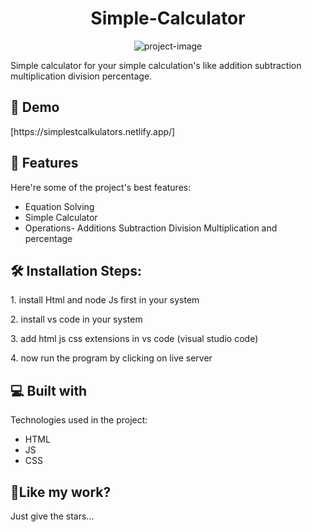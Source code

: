 <h1 align="center" id="title">Simple-Calculator</h1>

<p align="center"><img src="https://socialify.git.ci/Manish-Yadav77/Simple-Calculator/image?language=1&amp;owner=1&amp;name=1&amp;stargazers=1&amp;theme=Light" alt="project-image"></p>

<p id="description">Simple calculator for your simple calculation's like addition subtraction multiplication division percentage.</p>

<h2>🚀 Demo</h2>
[https://simplestcalkulators.netlify.app/]
   
<h2>🧐 Features</h2>

Here're some of the project's best features:

*   Equation Solving
*   Simple Calculator
*   Operations- Additions Subtraction Division Multiplication and percentage

<h2>🛠️ Installation Steps:</h2>

<p>1. install Html and node Js first in your system</p>

<p>2. install vs code in your system</p>

<p>3. add html js css extensions in vs code (visual studio code)</p>

<p>4. now run the program by clicking on live server</p>

  
  
<h2>💻 Built with</h2>

Technologies used in the project:

*   HTML
*   JS
*   CSS

<h2>💖Like my work?</h2>

Just give the stars...
